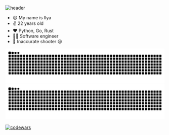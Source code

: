 ![header](https://capsule-render.vercel.app/api?type=waving&color=gradient&height=300&section=header&text=Hi%20Everyone!&fontSize=90&animation=scaleIn&reversal=true)
- 😄 My name is Ilya 
- ✌️ 22 years old 
- ❤️ Python, Go, Rust
- 🧑‍💻 Software engineer
- 🏀 Inaccurate shooter 😃

<!-- <div hidden style="display: inline_block"><br>
  <img height="40" align="center" alt="Str1kez-Html" height="30" width="40" src="https://github.com/devicons/devicon/blob/master/icons/html5/html5-original.svg">
  <img height="40" align="center" alt="Str1kez-CSS" height="30" width="40" src="https://github.com/devicons/devicon/blob/master/icons/css3/css3-original.svg">
  <img height="40" align="center" alt="Str1kez-Bootstrap" height="30" width="40" src="https://github.com/devicons/devicon/blob/master/icons/bootstrap/bootstrap-original.svg">
  <img height="40" align="center" alt="Str1kez-Python" height="30" width="40" src="https://github.com/devicons/devicon/blob/master/icons/python/python-original.svg">
  <img height="40" align="center" alt="Str1kez-Django" height="30" width="40" src="https://github.com/devicons/devicon/blob/master/icons/django/django-plain.svg">
  <img height="40" align="center" alt="Str1kez-FastApi" height="30" width="40" src="https://github.com/devicons/devicon/blob/master/icons/fastapi/fastapi-original.svg">
  <img height="40" align="center" alt="Str1kez-SQLAlchemy" height="30" width="40" src="https://github.com/devicons/devicon/blob/master/icons/sqlalchemy/sqlalchemy-original.svg">
  <img height="40" align="center" alt="Str1kez-Postgres" height="30" width="40" src="https://github.com/devicons/devicon/blob/master/icons/postgresql/postgresql-original.svg">
  <img height="40" align="center" alt="Str1kez-MySQL" height="30" width="40" src="https://github.com/devicons/devicon/blob/master/icons/mysql/mysql-original.svg">
  <img height="40" align="center" alt="Str1kez-Redis" height="30" width="40" src="https://github.com/devicons/devicon/blob/master/icons/redis/redis-original.svg">
  <img height="40" align="center" alt="Str1kez-Nginx" height="30" width="40" src="https://github.com/devicons/devicon/blob/master/icons/nginx/nginx-original.svg">
  <img height="40" align="center" alt="Str1kez-Docker" height="30" width="40" src="https://github.com/devicons/devicon/blob/master/icons/docker/docker-original.svg">

  <img height="40" align="center" alt="Str1kez-AmazonECS" height="30" width="40" src="https://github.com/devicons/devicon/blob/master/icons/amazonwebservices/amazonwebservices-original.svg">
  <img height="40" align="center" alt="Str1kez-Heroku" height="30" width="40" src="https://github.com/devicons/devicon/blob/master/icons/heroku/heroku-original.svg">
  <img height="40" align="center" alt="Str1kez-Linux" height="30" width="40" src="https://github.com/devicons/devicon/blob/master/icons/linux/linux-original.svg">
</div> <br> -->

![Snake animation](https://github.com/Str1kez/Str1kez/blob/output/github-contribution-grid-snake.svg#gh-light-mode-only)
![Snake animation](https://github.com/Str1kez/Str1kez/blob/output/github-contribution-grid-snake-dark.svg#gh-dark-mode-only)


[![codewars](https://www.codewars.com/users/Str1kez/badges/large)](https://www.codewars.com/users/Str1kez)   
